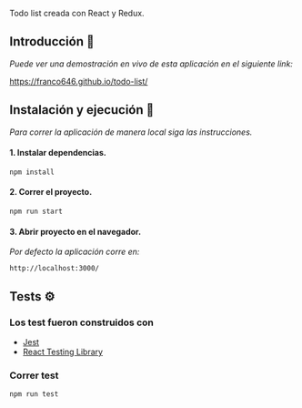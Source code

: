 Todo list creada con React y Redux.

## Introducción 🚀

_Puede ver una demostración en vivo de esta aplicación en el siguiente link:_

https://franco646.github.io/todo-list/

## Instalación y ejecución 🔧

_Para correr la aplicación de manera local siga las instrucciones._

#### 1. Instalar dependencias.

```
npm install
```

#### 2. Correr el proyecto.

```
npm run start
```

#### 3. Abrir proyecto en el navegador.

_Por defecto la aplicación corre en:_

```
http://localhost:3000/
```

## Tests ⚙️

### Los test fueron construidos con

- [Jest](https://jestjs.io/)
- [React Testing Library](https://testing-library.com/)

### Correr test

```
npm run test
```
